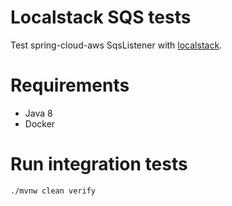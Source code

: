 # Localstack SQS tests

Test spring-cloud-aws SqsListener with [localstack](https://github.com/localstack/localstack).

# Requirements
- Java 8
- Docker

# Run integration tests
```
./mvnw clean verify
```
